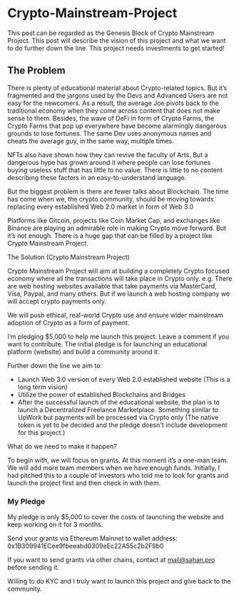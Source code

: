 # Crypto-Mainstream-Project

This post can be regarded as the Genesis Block of Crypto Mainstream Project. This post will describe the vision of this project and what we want to do further down the line. This project needs investments to get started!

<h2>The Problem</h2>

There is plenty of educational material about Crypto-related topics. But it’s fragmented and the jargons used by the Devs and Advanced Users are not easy for the newcomers. As a result, the average Joe pivots back to the traditional economy when they come across content that does not make sense to them.
Besides, the wave of DeFi in form of Crypto Farms, the Crypto Farms that pop up everywhere have become alarmingly dangerous grounds to lose fortunes. The same Dev uses anonymous names and cheats the average guy, in the same way, multiple times.

NFTs also have shown how they can revive the faculty of Arts. But a dangerous hype has grown around it where people can lose fortunes buying useless stuff that has little to no value. There is little to no content describing these factors in an easy-to-understand language.

But the biggest problem is there are fewer talks about Blockchain. The time has come when we, the crypto community, should be moving towards replacing every established Web 2.0 market in form of Web 3.0

Platforms like Gitcoin, projects like Coin Market Cap, and exchanges like Binance are playing an admirable role in making Crypto move forward. But it’s not enough. There is a huge gap that can be filled by a project like Crypto Mainstream Project.

The Solution (Crypto Mainstream Project)

Crypto Mainstream Project will aim at building a completely Crypto focused economy where all the transactions will take place in Crypto only.
e.g. There are web hosting websites available that take payments via MasterCard, Visa, Paypal, and many others. But if we launch a web hosting company we will accept crypto payments only.

We will push ethical, real-world Crypto use and ensure wider mainstream adoption of Crypto as a form of payment. 

I’m pledging $5,000 to help me launch this project. Leave a comment if you want to contribute. The initial pledge is for launching an educational platform (website) and build a community around it.

Further down the line we aim to:
- Launch Web 3.0 version of every Web 2.0 established website (This is a long term vision)
- Utilize the power of established Blockchains and Bridges
- After the successful launch of the educational website, the plan is to launch a Decentralized Freelance Marketplace. Something similar to UpWork but payments will be processed via Crypto only (The native token is yet to be decided and the pledge doesn't include development for this project.)

What do we need to make it happen?

To begin with, we will focus on grants. At this moment it’s a one-man team. We will add more team members when we have enough funds. Initially, I had pitched this to a couple of investors who told me to look for grants and launch the project first and then check in with them.

<h3>My Pledge</h3>

My pledge is only $5,000 to cover the costs of launching the website and keep working on it for 3 months.

Send your grants via Ethereum Mainnet to wallet address: 0x1B309941ECee9fbeeabd0309eEc22A55c2b2F9b0

If you want to send grants via other chains, contact at mail@sahan.pro before sending it.

Willing to do KYC and I truly want to launch this project and give back to the community.

